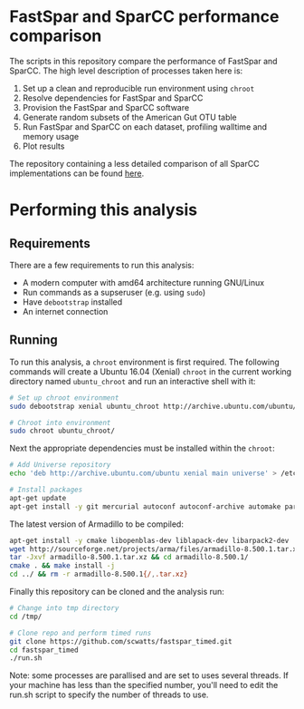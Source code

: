 # FastSpar and SparCC performance comparison
The scripts in this repository compare the performance of FastSpar and SparCC. The high level description of processes taken here is:
1. Set up a clean and reproducible run environment using `chroot`
2. Resolve dependencies for FastSpar and SparCC
3. Provision the FastSpar and SparCC software
4. Generate random subsets of the American Gut OTU table
5. Run FastSpar and SparCC on each dataset, profiling walltime and memory usage
6. Plot results

The repository containing a less detailed comparison of all SparCC implementations can be found [here](https://github.com/scwatts/sparcc_implementation_comparison).

# Performing this analysis
## Requirements
There are a few requirements to run this analysis:
* A modern computer with amd64 architecture running GNU/Linux
* Run commands as a supseruser (e.g. using `sudo`)
* Have `debootstrap` installed
* An internet connection

## Running
To run this analysis, a `chroot` environment is first required. The following commands will create a Ubuntu 16.04 (Xenial) `chroot` in the current working directory named `ubuntu_chroot` and run an interactive shell with it:
```bash
# Set up chroot environment
sudo debootstrap xenial ubuntu_chroot http://archive.ubuntu.com/ubuntu/

# Chroot into environment
sudo chroot ubuntu_chroot/
```

Next the appropriate dependencies must be installed within the `chroot`:
```bash
# Add Universe repository
echo 'deb http://archive.ubuntu.com/ubuntu xenial main universe' > /etc/apt/sources.list

# Install packages
apt-get update
apt-get install -y git mercurial autoconf autoconf-archive automake parallel build-essential libgsl-dev libopenblas-dev python-numpy python-pandas time wget r-base-core ca-certificates --no-install-recommends
```

The latest version of Armadillo to be compiled:
```bash
apt-get install -y cmake libopenblas-dev liblapack-dev libarpack2-dev
wget http://sourceforge.net/projects/arma/files/armadillo-8.500.1.tar.xz
tar -Jxvf armadillo-8.500.1.tar.xz && cd armadillo-8.500.1/
cmake . && make install -j
cd ../ && rm -r armadillo-8.500.1{/,.tar.xz}
```

Finally this repository can be cloned and the analysis run:
```bash
# Change into tmp directory
cd /tmp/

# Clone repo and perform timed runs
git clone https://github.com/scwatts/fastspar_timed.git
cd fastspar_timed
./run.sh
```

Note: some processes are parallised and are set to uses several threads. If your machine has less than the specified number, you'll need to edit the run.sh script to specify the number of threads to use.
